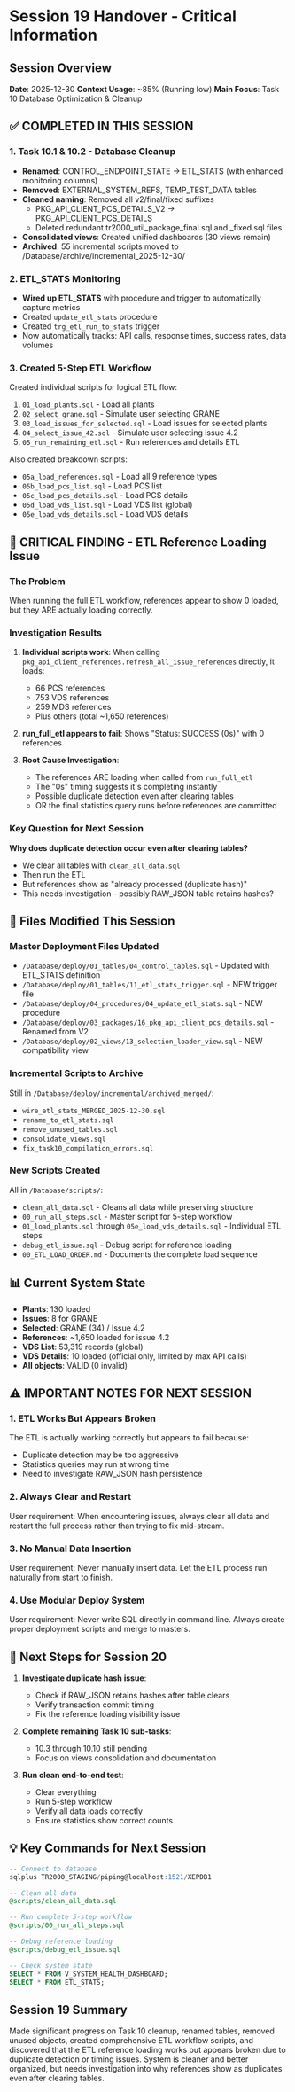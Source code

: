 # Session 19 Handover - Critical Information

## Session Overview
**Date**: 2025-12-30
**Context Usage**: ~85% (Running low)
**Main Focus**: Task 10 Database Optimization & Cleanup

## ✅ COMPLETED IN THIS SESSION

### 1. Task 10.1 & 10.2 - Database Cleanup
- **Renamed**: CONTROL_ENDPOINT_STATE → ETL_STATS (with enhanced monitoring columns)
- **Removed**: EXTERNAL_SYSTEM_REFS, TEMP_TEST_DATA tables
- **Cleaned naming**: Removed all v2/final/fixed suffixes
  - PKG_API_CLIENT_PCS_DETAILS_V2 → PKG_API_CLIENT_PCS_DETAILS
  - Deleted redundant tr2000_util_package_final.sql and _fixed.sql files
- **Consolidated views**: Created unified dashboards (30 views remain)
- **Archived**: 55 incremental scripts moved to /Database/archive/incremental_2025-12-30/

### 2. ETL_STATS Monitoring
- **Wired up ETL_STATS** with procedure and trigger to automatically capture metrics
- Created `update_etl_stats` procedure
- Created `trg_etl_run_to_stats` trigger
- Now automatically tracks: API calls, response times, success rates, data volumes

### 3. Created 5-Step ETL Workflow
Created individual scripts for logical ETL flow:
1. `01_load_plants.sql` - Load all plants
2. `02_select_grane.sql` - Simulate user selecting GRANE
3. `03_load_issues_for_selected.sql` - Load issues for selected plants
4. `04_select_issue_42.sql` - Simulate user selecting issue 4.2
5. `05_run_remaining_etl.sql` - Run references and details ETL

Also created breakdown scripts:
- `05a_load_references.sql` - Load all 9 reference types
- `05b_load_pcs_list.sql` - Load PCS list
- `05c_load_pcs_details.sql` - Load PCS details
- `05d_load_vds_list.sql` - Load VDS list (global)
- `05e_load_vds_details.sql` - Load VDS details

## 🔴 CRITICAL FINDING - ETL Reference Loading Issue

### The Problem
When running the full ETL workflow, references appear to show 0 loaded, but they ARE actually loading correctly.

### Investigation Results
1. **Individual scripts work**: When calling `pkg_api_client_references.refresh_all_issue_references` directly, it loads:
   - 66 PCS references
   - 753 VDS references  
   - 259 MDS references
   - Plus others (total ~1,650 references)

2. **run_full_etl appears to fail**: Shows "Status: SUCCESS (0s)" with 0 references

3. **Root Cause Investigation**:
   - The references ARE loading when called from `run_full_etl`
   - The "0s" timing suggests it's completing instantly
   - Possible duplicate detection even after clearing tables
   - OR the final statistics query runs before references are committed

### Key Question for Next Session
**Why does duplicate detection occur even after clearing tables?**
- We clear all tables with `clean_all_data.sql`
- Then run the ETL
- But references show as "already processed (duplicate hash)"
- This needs investigation - possibly RAW_JSON table retains hashes?

## 📁 Files Modified This Session

### Master Deployment Files Updated
- `/Database/deploy/01_tables/04_control_tables.sql` - Updated with ETL_STATS definition
- `/Database/deploy/01_tables/11_etl_stats_trigger.sql` - NEW trigger file
- `/Database/deploy/04_procedures/04_update_etl_stats.sql` - NEW procedure
- `/Database/deploy/03_packages/16_pkg_api_client_pcs_details.sql` - Renamed from V2
- `/Database/deploy/02_views/13_selection_loader_view.sql` - NEW compatibility view

### Incremental Scripts to Archive
Still in `/Database/deploy/incremental/archived_merged/`:
- `wire_etl_stats_MERGED_2025-12-30.sql`
- `rename_to_etl_stats.sql`
- `remove_unused_tables.sql`
- `consolidate_views.sql`
- `fix_task10_compilation_errors.sql`

### New Scripts Created
All in `/Database/scripts/`:
- `clean_all_data.sql` - Cleans all data while preserving structure
- `00_run_all_steps.sql` - Master script for 5-step workflow
- `01_load_plants.sql` through `05e_load_vds_details.sql` - Individual ETL steps
- `debug_etl_issue.sql` - Debug script for reference loading
- `00_ETL_LOAD_ORDER.md` - Documents the complete load sequence

## 📊 Current System State
- **Plants**: 130 loaded
- **Issues**: 8 for GRANE
- **Selected**: GRANE (34) / Issue 4.2
- **References**: ~1,650 loaded for issue 4.2
- **VDS List**: 53,319 records (global)
- **VDS Details**: 10 loaded (official only, limited by max API calls)
- **All objects**: VALID (0 invalid)

## ⚠️ IMPORTANT NOTES FOR NEXT SESSION

### 1. ETL Works But Appears Broken
The ETL is actually working correctly but appears to fail because:
- Duplicate detection may be too aggressive
- Statistics queries may run at wrong time
- Need to investigate RAW_JSON hash persistence

### 2. Always Clear and Restart
User requirement: When encountering issues, always clear all data and restart the full process rather than trying to fix mid-stream.

### 3. No Manual Data Insertion
User requirement: Never manually insert data. Let the ETL process run naturally from start to finish.

### 4. Use Modular Deploy System
User requirement: Never write SQL directly in command line. Always create proper deployment scripts and merge to masters.

## 🎯 Next Steps for Session 20

1. **Investigate duplicate hash issue**:
   - Check if RAW_JSON retains hashes after table clears
   - Verify transaction commit timing
   - Fix the reference loading visibility issue

2. **Complete remaining Task 10 sub-tasks**:
   - 10.3 through 10.10 still pending
   - Focus on views consolidation and documentation

3. **Run clean end-to-end test**:
   - Clear everything
   - Run 5-step workflow
   - Verify all data loads correctly
   - Ensure statistics show correct counts

## 💡 Key Commands for Next Session

```sql
-- Connect to database
sqlplus TR2000_STAGING/piping@localhost:1521/XEPDB1

-- Clean all data
@scripts/clean_all_data.sql

-- Run complete 5-step workflow
@scripts/00_run_all_steps.sql

-- Debug reference loading
@scripts/debug_etl_issue.sql

-- Check system state
SELECT * FROM V_SYSTEM_HEALTH_DASHBOARD;
SELECT * FROM ETL_STATS;
```

## Session 19 Summary
Made significant progress on Task 10 cleanup, renamed tables, removed unused objects, created comprehensive ETL workflow scripts, and discovered that the ETL reference loading works but appears broken due to duplicate detection or timing issues. System is cleaner and better organized, but needs investigation into why references show as duplicates even after clearing tables.